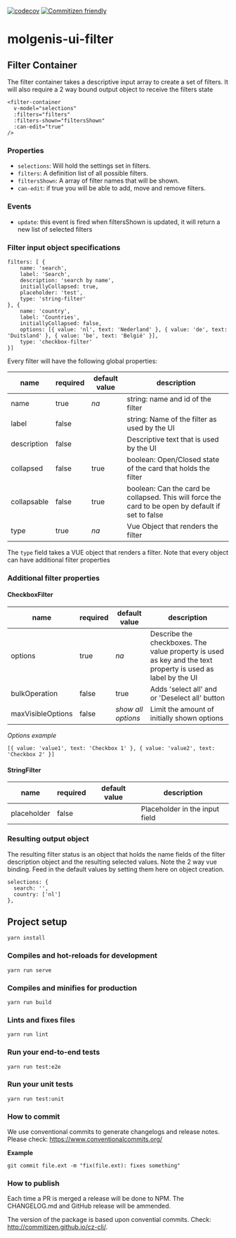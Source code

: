 [![codecov](https://codecov.io/gh/molgenis/molgenis-ui-form/branch/master/graph/badge.svg)](https://codecov.io/gh/molgenis/molgenis-ui-form)
[![Commitizen friendly](https://img.shields.io/badge/commitizen-friendly-brightgreen.svg)](http://commitizen.github.io/cz-cli/)

# molgenis-ui-filter

## Filter Container

The filter container takes a descriptive input array to create a set of filters. It will also require a 2 way bound output object to receive the filters state

```
<filter-container
  v-model="selections"
  :filters="filters"
  :filters-shown="filtersShown"
  :can-edit="true"
/>
```
### Properties

- `selections`: Will hold the settings set in filters.
- `filters`: A definition list of all possible filters.
- `filtersShown`: A array of filter names that will be shown.
- `can-edit`: if true you will be able to add, move and remove filters.

### Events

- `update`: this event is fired when filtersShown is updated, it will return a new list of selected filters

### Filter input object specifications

```
filters: [ {
    name: 'search',
    label: 'Search',
    description: 'search by name',
    initiallyCollapsed: true,
    placeholder: 'test',
    type: 'string-filter'
}, {
    name: 'country',
    label: 'Countries',
    initiallyCollapsed: false,
    options: [{ value: 'nl', text: 'Nederland' }, { value: 'de', text: 'Duitsland' }, { value: 'be', text: 'België' }],
    type: 'checkbox-filter'
}]
```

Every filter will have the following global properties:

| name                 | required | default value | description | 
|----------------------|----------|---------------|-------------|
| name                 | true     | *na*          | string: name and id of the filter |
| label                | false    |               | string: Name of the filter as used by the UI |
| description          | false    |               | Descriptive text that is used by the UI |
| collapsed            | false    | true          | boolean: Open/Closed state of the card that holds the filter |
| collapsable          | false    | true          | boolean: Can the card be collapsed. This will force the card to be open by default if set to false |
| type                 | true     | *na*          | Vue Object that renders the filter |

The `type` field takes a VUE object that renders a filter. Note that every object can have additional filter properties

### Additional filter properties
#### CheckboxFilter 

| name                 | required | default value | description | 
|----------------------|----------|---------------|-------------|
| options              | true     | *na*          | Describe the checkboxes. The value property is used as key and the text property is used as label by the UI |
| bulkOperation        | false    | true          | Adds 'select all' and or 'Deselect all' button |
| maxVisibleOptions    | false    | *show all options* | Limit the amount of initially shown options | 

*Options example*
```
[{ value: 'value1', text: 'Checkbox 1' }, { value: 'value2', text: 'Checkbox 2' }]
```

#### StringFilter
| name                 | required | default value | description | 
|----------------------|----------|---------------|-------------|
| placeholder          | false    |               | Placeholder in the input field |


### Resulting output object

The resulting filter status is an object that holds the name fields of the filter description object and the resulting selected values. Note the 2 way vue binding.
Feed in the default values by setting them here on object creation.

```
selections: {
  search: '',
  country: ['nl']
},
```

## Project setup
```
yarn install
```

### Compiles and hot-reloads for development
```
yarn run serve
```

### Compiles and minifies for production
```
yarn run build
```

### Lints and fixes files
```
yarn run lint
```

### Run your end-to-end tests
```
yarn run test:e2e
```

### Run your unit tests
```
yarn run test:unit
```

### How to commit
We use conventional commits to generate changelogs and release notes. Please check: https://www.conventionalcommits.org/

**Example**
```
git commit file.ext -m "fix(file.ext): fixes something"
```

### How to publish
Each time a PR is merged a release will be done to NPM. The CHANGELOG.md and GitHub release will be ammended. 

The version of the package is based upon convential commits. Check: http://commitizen.github.io/cz-cli/.
